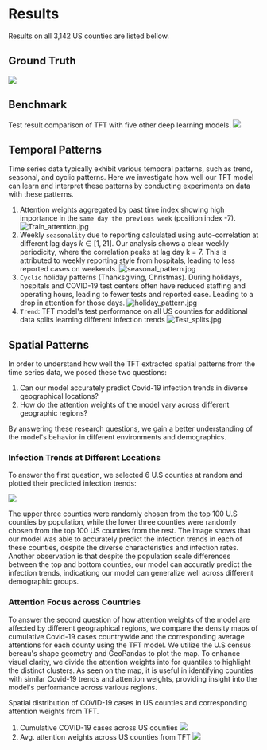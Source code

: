# Results
Results on all 3,142 US counties are listed bellow.

## Ground Truth
![](../images/combined_ground_truth.jpg)

## Benchmark

Test result comparison of TFT with five other deep learning models.
![](../images/Test_comparison.jpg)

## Temporal Patterns

Time series data typically exhibit various temporal patterns,
such as trend, seasonal, and cyclic patterns. Here we investigate how well our TFT model can learn and interpret these patterns by conducting
experiments on data with these patterns.

1. Attention weights aggregated by past time index showing high importance in the `same day the previous week` (position index -7). ![Train_attention.jpg](../images/Train_attention.jpg)
2. Weekly `seasonality` due to reporting calculated using auto-correlation at different lag days $k \in [1, 21]$. Our analysis shows a clear weekly periodicity, where the correlation peaks at lag day k = 7.  This is attributed to weekly reporting style from hospitals, leading to less reported cases on weekends.
![seasonal_pattern.jpg](../images/seasonal_pattern.jpg)
3. `Cyclic` holiday patterns (Thanksgiving, Christmas). During holidays, hospitals and COVID-19 test centers often have reduced staffing and operating hours, leading to fewer tests and reported case. Leading to a drop in attention for those days. ![holiday_pattern.jpg](../images/holiday_pattern.jpg)
4. `Trend`: TFT model's test performance on all US counties for additional data splits learning different infection trends ![Test_splits.jpg](../images/Test_splits.jpg)

## Spatial Patterns

In order to understand how well the TFT extracted spatial patterns from the time series data, we posed these two questions:
1. Can our model accurately predict Covid-19 infection trends in diverse geographical locations?
2. How do the attention weights of the model vary across different geographic regions?

By answering these research questions, we gain a better understanding of the model's behavior in different environments and demographics. 

### Infection Trends at Different Locations
To answer the first question, we selected 6 U.S counties at random and plotted their predicted infection trends:

![](../images/different_locations.png)

The upper three counties were randomly chosen from the top 100 U.S counties by population, while the lower three counties were randomly chosen from the top 100 US counties from the rest. The image shows that our model was able to accurately predict the infection trends in each of these counties, despite the diverse characteristics and infection rates. Another observation is that despite the population scale differences between the top and bottom counties, our model can accuratly predict the infection trends, indicationg our model can generalize well across different demographic groups.

### Attention Focus across Countries

To answer the second question of how attention weights of the model are affected by different geographical regions, we compare the density maps of cumulative Covid-19 cases countrywide and the corresponding average attentions for each county using the TFT model. We utilize the U.S census bereau's shape geometry and GeoPandas to plot the map. To enhance visual clarity, we divide the attention weights into for quantiles to highlight the distinct clusters. As seen on the map, it is useful in identifying counties with similar Covid-19 trends and attention weights, providing insight into the model's performance across various regions.



Spatial distribution of COVID-19 cases in US counties and corresponding attention weights from TFT.

1.  Cumulative COVID-19 cases across US counties 
![](../images/cases_quantiles.jpg)
2. Avg. attention weights across US counties from TFT 
![](../images//attention_quantiles.jpg)
